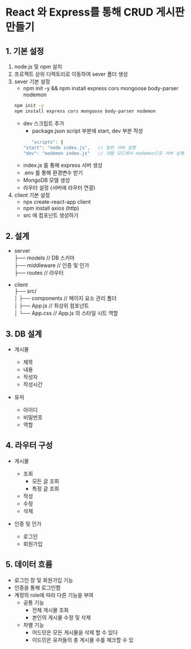 # React 와 Express를 통해 CRUD 게시판 만들기

## 1. 기본 설정

1. node.js 및 npm 설치
2. 프로젝트 상위 디렉토리로 이동하여 sever 폴더 생성
3. sever 기본 설정
   - npm init -y && npm install express cors mongoose body-parser nodemon
   ```bash
   npm init -y
   npm install express cors mongoose body-parser nodemon
   ```
   - dev 스크립트 추가
     - package.json script 부분에 start, dev 부분 작성
     ```javascript
        "scripts": {
     "start": "node index.js",   // 일반 서버 실행
     "dev": "nodemon index.js"   // 개발 모드에서 nodemon으로 서버 실행
     ```
   - index.js 를 통해 express 서버 생성
   - .env 를 통해 환경변수 받기
   - MongoDB 모델 생성
   - 라우터 설정 (서버에 라우터 연결)
4. client 기본 설정
   - npx create-react-app client
   - npm install axios (http)
   - src 에 컴포넌트 생성하기

## 2. 설계

- server  
  ├── models // DB 스키마  
  ├── middleware // 인증 및 인가  
  ├── routes // 라우터

- client  
   ├── src/  
  │ ├── components // 페이지 요소 관리 폴더  
  │ ├── App.js // 최상위 컴포넌트  
  │ └── App.css // App.js 의 스타일 시트 역할

## 3. DB 설계

- 게시물

  - 제목
  - 내용
  - 작성자
  - 작성시간

- 유저
  - 아이디
  - 비밀번호
  - 역할

## 4. 라우터 구성

- 게시물

  - 조회
    - 모든 글 조회
    - 특정 글 조회
  - 작성
  - 수정
  - 삭제

- 인증 및 인가
  - 로그인
  - 회원가입

## 5. 데이터 흐름

- 로그인 창 및 회원가입 기능
- 인증을 통해 로그인함
- 계정의 role에 따라 다른 기능을 부여
  - 공통 기능
    - 전체 게시물 조회
    - 본인의 게시물 수정 및 삭제
  - 차별 기능
    - 어드민은 모든 게시물을 삭제 할 수 있다
    - 이드민은 유저들의 총 게시물 수를 체크할 수 있
